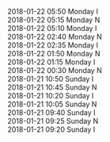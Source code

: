 2018-01-22 05:50 Monday  I  
2018-01-22 05:15 Monday  N  
2018-01-22 05:10 Monday  I  
2018-01-22 02:40 Monday  N  
2018-01-22 02:35 Monday  I  
2018-01-22 01:50 Monday  N  
2018-01-22 01:15 Monday  I  
2018-01-22 00:30 Monday  N  
2018-01-21 10:50 Sunday  I  
2018-01-21 10:45 Sunday  N  
2018-01-21 10:20 Sunday  I  
2018-01-21 10:05 Sunday  N  
2018-01-21 09:40 Sunday  I  
2018-01-21 09:25 Sunday  N  
2018-01-21 09:20 Sunday  I  
